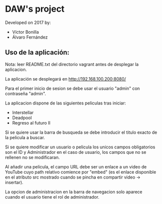 # DAW's project
Developed on 2017 by:
 - Víctor Bonilla
 - Álvaro Fernández

## Uso de la aplicación:
  Nota: leer README.txt del directorio vagrant antes de desplegar la aplicacion.
  
  La aplicación se desplegará en http://192.168.100.200:8080/
 
  Para el primer inicio de sesion se debe usar el usuario "admin" con contraseña "admin".
  
  La aplicacion dispone de las siguientes peliculas tras iniciar:
  - Interstellar
  - Deadpool
  - Regreso al futuro II
  
  Si se quiere usar la barra de busqueda se debe introducir el titulo exacto de la pelicula a buscar.
  
  Si se quiere modificar un usuario o pelicula los unicos campos obligatorios son el ID y Administrador en el caso de usuario,
  los campos que no se rellenen no se modificaran.
  
  Al añadir una pelicula, el campo URL debe ser un enlace a un video de YouTube cuyo path relativo comience por "embed"
  (es el enlace disponible en el atributo src mostrado cuando se pincha en compartir video -> insertar).
  
  La opcion de administracion en la barra de navegacion solo aparece cuando el usuario tiene el rol de administrador.
